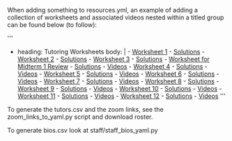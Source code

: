 When adding something to resources.yml, an example of adding a collection of worksheets and associated videos nested within a titled group can be found below (to follow):

'''
 - heading: Tutoring Worksheets
        body: |
            - <a href="./tutoring/Worksheet1.pdf">Worksheet 1</a> - <a href="./tutoring/Worksheet1Solutions.pdf">Solutions</a>
            - <a href="./tutoring/Worksheet2.pdf">Worksheet 2</a> - <a href="./tutoring/Worksheet2Solution.pdf">Solutions</a>
            - <a href="./tutoring/Worksheet3.pdf">Worksheet 3</a> - <a href="./tutoring/Worksheet3Solution.pdf">Solutions</a>
            - <a href="./tutoring/WorksheetMT1.pdf">Worksheet for Midterm 1 Review</a> - <a href="./tutoring/WorksheetMT1Solution.pdf">Solutions</a> - <a href="https://www.youtube.com/playlist?list=PLDMWsWbBOBRKf_Ze-TRX_uvEVuvOI0mbK">Videos</a>
            - <a href="./tutoring/Worksheet4.pdf">Worksheet 4</a> - <a href="./tutoring/Worksheet4Solution.pdf">Solutions</a> - <a href="https://www.youtube.com/playlist?list=PLDMWsWbBOBRKp2o-VFR9-eERpeUhweA4Y">Videos</a>
            - <a href="./tutoring/Worksheet5Tutoring.pdf">Worksheet 5</a> - <a href="./tutoring/Worksheet5Solution.pdf">Solutions</a> - <a href="https://www.youtube.com/playlist?list=PLDMWsWbBOBRJ76t0qM1ALFCp3TPEdMG-q">Videos</a>
            - <a href="./tutoring/Worksheet6Tutoring.pdf">Worksheet 6</a> - <a href="./tutoring/Worksheet6Solution.pdf">Solutions</a> - <a href="https://www.youtube.com/playlist?list=PLDMWsWbBOBRL84s2Np2ESEsMT6SVMegrd">Videos</a>
            - <a href="./tutoring/Worksheet7Tutoring.pdf">Worksheet 7</a> -  <a href="./tutoring/Worksheet7Solution2.pdf">Solutions</a> -  <a href="https://www.youtube.com/playlist?list=PLDMWsWbBOBRIVAPNuLIOypGmXwZ-X514J">Videos</a>
            - <a href="./tutoring/Worksheet8Tutoring.pdf">Worksheet 8</a> -  <a href="./tutoring/Worksheet8Solution.pdf">Solutions</a>
            - <a href="./tutoring/Worksheet9Tutoring.pdf">Worksheet 9</a> -  <a href="./tutoring/Worksheet9Solution.pdf">Solutions</a> -  <a href="https://www.youtube.com/playlist?list=PLDMWsWbBOBRLjlLuY3bwopMfkqeXIeWCn">Videos</a>
            - <a href="./tutoring/Worksheet10.pdf">Worksheet 10</a> -  <a href="./tutoring/Worksheet10Solutions.pdf">Solutions</a> -  <a href="https://www.youtube.com/playlist?list=PLDMWsWbBOBRL_wyUJGH58Urs3COLiVUP4">Videos</a>
            - <a href="./tutoring/Worksheet11Tutoring.pdf">Worksheet 11</a> -  <a href="./tutoring/Worksheet11Solutions.pdf">Solutions</a> -  <a href="https://www.youtube.com/playlist?list=PLDMWsWbBOBRKWglUX25EA_JkT1nH6iaMB">Videos</a>
            - <a href="./tutoring/Worksheet12Tutoring.pdf">Worksheet 12</a> -  <a href="./tutoring/Worksheet12Solutions3.pdf">Solutions</a> -  <a href="https://www.youtube.com/playlist?list=PL1ES8VSiDf0UIpQiKauDXyTcmBKYirPlz">Videos</a>
'''


To generate the tutors.csv and the zoom links, see the zoom_links_to_yaml.py script and download roster.

To generate bios.csv look at staff/staff_bios_yaml.py